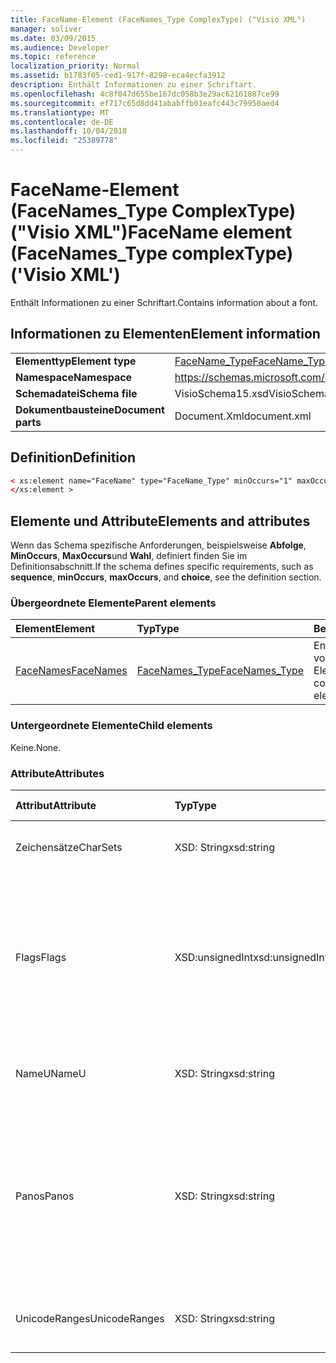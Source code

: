 ```yaml
---
title: FaceName-Element (FaceNames_Type ComplexType) ("Visio XML")
manager: soliver
ms.date: 03/09/2015
ms.audience: Developer
ms.topic: reference
localization_priority: Normal
ms.assetid: b1783f05-ced1-917f-8298-eca4ecfa3912
description: Enthält Informationen zu einer Schriftart.
ms.openlocfilehash: 4c8f047d655be167dc058b3e29ac62161887ce99
ms.sourcegitcommit: ef717c65d8dd41ababffb01eafc443c79950aed4
ms.translationtype: MT
ms.contentlocale: de-DE
ms.lasthandoff: 10/04/2018
ms.locfileid: "25389778"
---
```

# <a name="facename-element-facenamestype-complextype-visio-xml"></a><span data-ttu-id="d1259-103">FaceName-Element (FaceNames_Type ComplexType) ("Visio XML")</span><span class="sxs-lookup"><span data-stu-id="d1259-103">FaceName element (FaceNames_Type complexType) ('Visio XML')</span></span>

<span data-ttu-id="d1259-104">Enthält Informationen zu einer Schriftart.</span><span class="sxs-lookup"><span data-stu-id="d1259-104">Contains information about a font.</span></span>
  
## <a name="element-information"></a><span data-ttu-id="d1259-105">Informationen zu Elementen</span><span class="sxs-lookup"><span data-stu-id="d1259-105">Element information</span></span>

|||
|:-----|:-----|
|<span data-ttu-id="d1259-106">**Elementtyp**</span><span class="sxs-lookup"><span data-stu-id="d1259-106">**Element type**</span></span> <br/> |[<span data-ttu-id="d1259-107">FaceName_Type</span><span class="sxs-lookup"><span data-stu-id="d1259-107">FaceName_Type</span></span>](facename_type-complextypevisio-xml.md) <br/> |
|<span data-ttu-id="d1259-108">**Namespace**</span><span class="sxs-lookup"><span data-stu-id="d1259-108">**Namespace**</span></span> <br/> |https://schemas.microsoft.com/office/visio/2012/main  <br/> |
|<span data-ttu-id="d1259-109">**Schemadatei**</span><span class="sxs-lookup"><span data-stu-id="d1259-109">**Schema file**</span></span> <br/> |<span data-ttu-id="d1259-110">VisioSchema15.xsd</span><span class="sxs-lookup"><span data-stu-id="d1259-110">VisioSchema15.xsd</span></span>  <br/> |
|<span data-ttu-id="d1259-111">**Dokumentbausteine**</span><span class="sxs-lookup"><span data-stu-id="d1259-111">**Document parts**</span></span> <br/> |<span data-ttu-id="d1259-112">Document.Xml</span><span class="sxs-lookup"><span data-stu-id="d1259-112">document.xml</span></span>  <br/> |
   
## <a name="definition"></a><span data-ttu-id="d1259-113">Definition</span><span class="sxs-lookup"><span data-stu-id="d1259-113">Definition</span></span>

```XML
< xs:element name="FaceName" type="FaceName_Type" minOccurs="1" maxOccurs="unbounded" >
</xs:element > 
```

## <a name="elements-and-attributes"></a><span data-ttu-id="d1259-114">Elemente und Attribute</span><span class="sxs-lookup"><span data-stu-id="d1259-114">Elements and attributes</span></span>

<span data-ttu-id="d1259-115">Wenn das Schema spezifische Anforderungen, beispielsweise **Abfolge**, **MinOccurs**, **MaxOccurs**und **Wahl**, definiert finden Sie im Definitionsabschnitt.</span><span class="sxs-lookup"><span data-stu-id="d1259-115">If the schema defines specific requirements, such as **sequence**, **minOccurs**, **maxOccurs**, and **choice**, see the definition section.</span></span> 
  
### <a name="parent-elements"></a><span data-ttu-id="d1259-116">Übergeordnete Elemente</span><span class="sxs-lookup"><span data-stu-id="d1259-116">Parent elements</span></span>

|<span data-ttu-id="d1259-117">**Element**</span><span class="sxs-lookup"><span data-stu-id="d1259-117">**Element**</span></span>|<span data-ttu-id="d1259-118">**Typ**</span><span class="sxs-lookup"><span data-stu-id="d1259-118">**Type**</span></span>|<span data-ttu-id="d1259-119">**Beschreibung**</span><span class="sxs-lookup"><span data-stu-id="d1259-119">**Description**</span></span>|
|:-----|:-----|:-----|
|[<span data-ttu-id="d1259-120">FaceNames</span><span class="sxs-lookup"><span data-stu-id="d1259-120">FaceNames</span></span>](facenames-element-visiodocument_type-complextypevisio-xml.md) <br/> |[<span data-ttu-id="d1259-121">FaceNames_Type</span><span class="sxs-lookup"><span data-stu-id="d1259-121">FaceNames_Type</span></span>](facenames_type-complextypevisio-xml.md) <br/> |<span data-ttu-id="d1259-122">Enthält eine Auflistung von **FaceName** -Elementen.</span><span class="sxs-lookup"><span data-stu-id="d1259-122">Contains a collection of **FaceName** elements.</span></span>  <br/> |
   
### <a name="child-elements"></a><span data-ttu-id="d1259-123">Untergeordnete Elemente</span><span class="sxs-lookup"><span data-stu-id="d1259-123">Child elements</span></span>

<span data-ttu-id="d1259-124">Keine.</span><span class="sxs-lookup"><span data-stu-id="d1259-124">None.</span></span>
  
### <a name="attributes"></a><span data-ttu-id="d1259-125">Attribute</span><span class="sxs-lookup"><span data-stu-id="d1259-125">Attributes</span></span>

|<span data-ttu-id="d1259-126">**Attribut**</span><span class="sxs-lookup"><span data-stu-id="d1259-126">**Attribute**</span></span>|<span data-ttu-id="d1259-127">**Typ**</span><span class="sxs-lookup"><span data-stu-id="d1259-127">**Type**</span></span>|<span data-ttu-id="d1259-128">**Erforderlich**</span><span class="sxs-lookup"><span data-stu-id="d1259-128">**Required**</span></span>|<span data-ttu-id="d1259-129">**Beschreibung**</span><span class="sxs-lookup"><span data-stu-id="d1259-129">**Description**</span></span>|<span data-ttu-id="d1259-130">**Mögliche Werte**</span><span class="sxs-lookup"><span data-stu-id="d1259-130">**Possible values**</span></span>|
|:-----|:-----|:-----|:-----|:-----|
|<span data-ttu-id="d1259-131">Zeichensätze</span><span class="sxs-lookup"><span data-stu-id="d1259-131">CharSets</span></span>  <br/> |<span data-ttu-id="d1259-132">XSD: String</span><span class="sxs-lookup"><span data-stu-id="d1259-132">xsd:string</span></span>  <br/> |<span data-ttu-id="d1259-133">Optional</span><span class="sxs-lookup"><span data-stu-id="d1259-133">optional</span></span>  <br/> |<span data-ttu-id="d1259-134">Unterstützte Zeichensätze der Schriftart.</span><span class="sxs-lookup"><span data-stu-id="d1259-134">The supported character sets of the font.</span></span>  <br/> |<span data-ttu-id="d1259-135">Werte des Typs xsd: String.</span><span class="sxs-lookup"><span data-stu-id="d1259-135">Values of the xsd:string type.</span></span>  <br/> |
|<span data-ttu-id="d1259-136">Flags</span><span class="sxs-lookup"><span data-stu-id="d1259-136">Flags</span></span>  <br/> |<span data-ttu-id="d1259-137">XSD:unsignedInt</span><span class="sxs-lookup"><span data-stu-id="d1259-137">xsd:unsignedInt</span></span>  <br/> |<span data-ttu-id="d1259-138">Optional</span><span class="sxs-lookup"><span data-stu-id="d1259-138">optional</span></span>  <br/> |<span data-ttu-id="d1259-139">Flags, die Folgendes angeben: fehlende Schriftart, Standardschriftart, asiatischen Schriftart, komplexe Schriftart, vertikalen Schriftart und der Schriftarttyp.</span><span class="sxs-lookup"><span data-stu-id="d1259-139">Flags that indicate the following: missing font, default font, asian font, complex font, vertical font, and font type.</span></span>  <br/> |<span data-ttu-id="d1259-140">Werte des Typs Xsd:unsignedInt.</span><span class="sxs-lookup"><span data-stu-id="d1259-140">Values of the xsd:unsignedInt type.</span></span>  <br/> |
|<span data-ttu-id="d1259-141">NameU</span><span class="sxs-lookup"><span data-stu-id="d1259-141">NameU</span></span>  <br/> |<span data-ttu-id="d1259-142">XSD: String</span><span class="sxs-lookup"><span data-stu-id="d1259-142">xsd:string</span></span>  <br/> |<span data-ttu-id="d1259-143">erforderlich</span><span class="sxs-lookup"><span data-stu-id="d1259-143">required</span></span>  <br/> |<span data-ttu-id="d1259-144">Der Name der Schriftart als UTF-16 Unicode-Zeichenfolge.</span><span class="sxs-lookup"><span data-stu-id="d1259-144">The name of the font as a UTF-16 Unicode string.</span></span>  <br/> ||
|<span data-ttu-id="d1259-145">Panos</span><span class="sxs-lookup"><span data-stu-id="d1259-145">Panos</span></span>  <br/> |<span data-ttu-id="d1259-146">XSD: String</span><span class="sxs-lookup"><span data-stu-id="d1259-146">xsd:string</span></span>  <br/> |<span data-ttu-id="d1259-147">Optional</span><span class="sxs-lookup"><span data-stu-id="d1259-147">optional</span></span>  <br/> |<span data-ttu-id="d1259-148">Die Panose Signatur für die Schriftart.</span><span class="sxs-lookup"><span data-stu-id="d1259-148">The panose signature for the font.</span></span> <span data-ttu-id="d1259-149">Panose ist ein Klassifizierungssystem für Schriftarten, die anhand ihrer visuellen Merkmale kategorisiert.</span><span class="sxs-lookup"><span data-stu-id="d1259-149">Panose is a classification system for typefaces that categorizes them based upon their visual characteristics.</span></span>  <br/> |<span data-ttu-id="d1259-150">Werte des Typs xsd: String.</span><span class="sxs-lookup"><span data-stu-id="d1259-150">Values of the xsd:string type.</span></span>  <br/> |
|<span data-ttu-id="d1259-151">UnicodeRanges</span><span class="sxs-lookup"><span data-stu-id="d1259-151">UnicodeRanges</span></span>  <br/> |<span data-ttu-id="d1259-152">XSD: String</span><span class="sxs-lookup"><span data-stu-id="d1259-152">xsd:string</span></span>  <br/> |<span data-ttu-id="d1259-153">Optional</span><span class="sxs-lookup"><span data-stu-id="d1259-153">optional</span></span>  <br/> |<span data-ttu-id="d1259-154">Die unterstützten Unicode-Bereiche der Schriftart.</span><span class="sxs-lookup"><span data-stu-id="d1259-154">The supported Unicode ranges of the font.</span></span>  <br/> |<span data-ttu-id="d1259-155">Werte des Typs xsd: String.</span><span class="sxs-lookup"><span data-stu-id="d1259-155">Values of the xsd:string type.</span></span>  <br/> |
   

